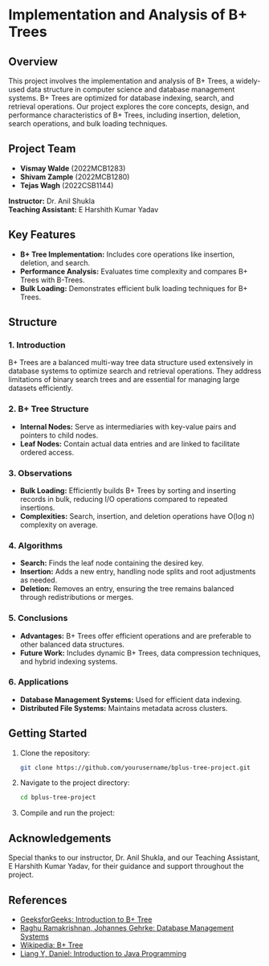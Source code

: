 # Implementation and Analysis of B+ Trees

## Overview

This project involves the implementation and analysis of B+ Trees, a widely-used data structure in computer science and database management systems. B+ Trees are optimized for database indexing, search, and retrieval operations. Our project explores the core concepts, design, and performance characteristics of B+ Trees, including insertion, deletion, search operations, and bulk loading techniques.

## Project Team

- **Vismay Walde** (2022MCB1283)
- **Shivam Zample** (2022MCB1280)
- **Tejas Wagh** (2022CSB1144)

**Instructor:** Dr. Anil Shukla  
**Teaching Assistant:** E Harshith Kumar Yadav

## Key Features

- **B+ Tree Implementation:** Includes core operations like insertion, deletion, and search.
- **Performance Analysis:** Evaluates time complexity and compares B+ Trees with B-Trees.
- **Bulk Loading:** Demonstrates efficient bulk loading techniques for B+ Trees.

## Structure

### 1. Introduction

B+ Trees are a balanced multi-way tree data structure used extensively in database systems to optimize search and retrieval operations. They address limitations of binary search trees and are essential for managing large datasets efficiently.

### 2. B+ Tree Structure

- **Internal Nodes:** Serve as intermediaries with key-value pairs and pointers to child nodes.
- **Leaf Nodes:** Contain actual data entries and are linked to facilitate ordered access.

### 3. Observations

- **Bulk Loading:** Efficiently builds B+ Trees by sorting and inserting records in bulk, reducing I/O operations compared to repeated insertions.
- **Complexities:** Search, insertion, and deletion operations have O(log n) complexity on average.

### 4. Algorithms

- **Search:** Finds the leaf node containing the desired key.
- **Insertion:** Adds a new entry, handling node splits and root adjustments as needed.
- **Deletion:** Removes an entry, ensuring the tree remains balanced through redistributions or merges.

### 5. Conclusions

- **Advantages:** B+ Trees offer efficient operations and are preferable to other balanced data structures.
- **Future Work:** Includes dynamic B+ Trees, data compression techniques, and hybrid indexing systems.

### 6. Applications

- **Database Management Systems:** Used for efficient data indexing.
- **Distributed File Systems:** Maintains metadata across clusters.

## Getting Started

1. Clone the repository:
   ```bash
   git clone https://github.com/yourusername/bplus-tree-project.git
   ```

2. Navigate to the project directory:
   ```bash
   cd bplus-tree-project
   ```

3. Compile and run the project:
  

## Acknowledgements

Special thanks to our instructor, Dr. Anil Shukla, and our Teaching Assistant, E Harshith Kumar Yadav, for their guidance and support throughout the project.

## References

- [GeeksforGeeks: Introduction to B+ Tree](https://www.geeksforgeeks.org/b-plus-tree-set-1-introduction/)
- [Raghu Ramakrishnan, Johannes Gehrke: Database Management Systems](https://www.mhprofessional.com/)
- [Wikipedia: B+ Tree](https://en.wikipedia.org/wiki/B%2B_tree)
- [Liang Y, Daniel: Introduction to Java Programming](https://www.amazon.com/Introduction-Java-Programming-Comprehensive-10th/dp/0132130808)
